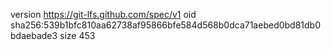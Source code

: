 version https://git-lfs.github.com/spec/v1
oid sha256:539b1bfc810aa62738af95866bfe584d568b0dca71aebed0bd81db0bdaebade3
size 453
